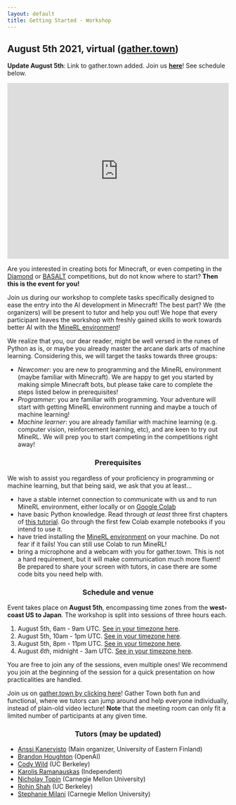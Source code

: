 ```yaml
---
layout: default
title: Getting Started - Workshop
---
```


## August 5th 2021, virtual ([gather.town](https://gather.town/invite?token=FDIzC0hp))

**Update August 5th**: Link to gather.town added. Join us **[here](https://gather.town/invite?token=FDIzC0hp)**! See schedule below.

<div class="sidebarstatus">
    <iframe src="https://discordapp.com/widget?id=565639094860775436&theme=dark" width="100%" height="400" allowtransparency="true" frameborder="0"></iframe>
</div>

Are you interested in creating bots for Minecraft, or even competing in the [Diamond](/diamond) or [BASALT](/basalt) competitions, but do not know where to start?
**Then this is the event for you!**

Join us during our workshop to complete tasks specifically designed to ease the entry into the AI development in Minecraft! The best part? We (the organizers) will be present to tutor and help you out! We hope that every participant leaves the workshop with freshly gained skills to work towards better AI with the [MineRL environment](/index)!

We realize that you, our dear reader, might be well versed in the runes of Python as is, or maybe you already master the arcane dark arts of machine learning. Considering this,
we will target the tasks towards three groups:

* *Newcomer*: you are new to programming and the MineRL environment (maybe familiar with Minecraft). We are happy to get you started by making simple Minecraft bots, but please take care to complete the steps listed below in prerequisites!
* *Programmer*: you are familiar with programming. Your adventure will start with getting MineRL environment running and maybe a touch of machine learning!
* *Machine learner*: you are already familiar with machine learning (e.g. computer vision, reinforcement learning, etc), and are keen to try out MineRL. We will prep you to start competing in the competitions right away!

<h3 style="width: 100%; text-align: center;">Prerequisites</h3>

We wish to assist you regardless of your proficiency in programming or machine learning, but that being said, we ask that you at least...

* have a stable internet connection to communicate with us and to run MineRL environment, either locally or on [Google Colab](https://research.google.com/colaboratory/)
* have basic Python knowledge. Read through *at least* three first chapters of [this tutorial](https://docs.python.org/3/tutorial/). Go through the first few Colab example notebooks if you intend to use it.
* have tried installing the [MineRL environment](https://github.com/minerllabs/minerl) on your machine. Do not fear if it fails! You can still use Colab to run MineRL! 
* bring a microphone and a webcam with you for gather.town. This is not a hard requirement, but it will make communication much more fluent! Be prepared to share your screen with tutors, in case there are some code bits you need help with.

<h3 style="width: 100%; text-align: center;">Schedule and venue</h3>

Event takes place on **August 5th**, encompassing time zones from the **west-coast US to Japan**. The workshop is split into sessions of three hours each.

1. August 5th, 6am - 9am UTC. [See in your timezone here](https://dateful.com/eventlink/2894739281).
2. August 5th, 10am - 1pm UTC. [See in your timezone here](https://dateful.com/eventlink/8359265532).
3. August 5th, 8pm - 11pm UTC. [See in your timezone here](https://dateful.com/eventlink/5368822814).
4. August *6th*, midnight - 3am UTC. [See in your timezone here](https://dateful.com/eventlink/2996039302).

You are free to join any of the sessions, even multiple ones! We recommend you join at the beginning of the session for a quick presentation on how practicalities are handled.

Join us on [gather.town by clicking here](https://gather.town/invite?token=FDIzC0hp)! Gather Town both fun and functional, where we tutors can jump around and help everyone individually, instead of plain-old video lecture! **Note** that the meeting room can only fit a limited number of participants at any given time.

<h3 style="width: 100%; text-align: center;"> Tutors (may be updated) </h3>

* [Anssi Kanervisto](https://github.com/Miffyli) (Main organizer, University of Eastern Finland)
* [Brandon Houghton](https://github.com/brandonhoughton) (OpenAI)
* [Cody Wild](https://github.com/decodyng) (UC Berkeley) 
* [Karolis Ramanauskas](https://github.com/KarolisRam) (Independent)
* [Nicholay Topin](https://scholar.google.com/citations?user=IiSg8R0AAAAJ&hl=en) (Carnegie Mellon University)
* [Rohin Shah](https://rohinshah.com/) (UC Berkeley)
* [Stephanie Milani](https://stephmilani.github.io/) (Carnegie Mellon University)
